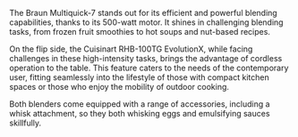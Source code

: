 The Braun Multiquick-7 stands out for its efficient and powerful blending capabilities, thanks to its 500-watt motor. It shines in challenging blending tasks, from frozen fruit smoothies to hot soups and nut-based recipes. 

On the flip side, the Cuisinart RHB-100TG EvolutionX, while facing challenges in these high-intensity tasks, brings the advantage of cordless operation to the table. This feature caters to the needs of the contemporary user, fitting seamlessly into the lifestyle of those with compact kitchen spaces or those who enjoy the mobility of outdoor cooking. 

Both blenders come equipped with a range of accessories, including a whisk attachment, so they both whisking eggs and emulsifying sauces skillfully.
